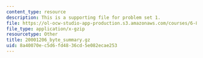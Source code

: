```yaml
---
content_type: resource
description: This is a supporting file for problem set 1.
file: https://ol-ocw-studio-app-production.s3.amazonaws.com/courses/6-829-computer-networks-fall-2002/8a40070ec5d6fd4836cd5e082ecae253_20001206_byte_summary.gz
file_type: application/x-gzip
resourcetype: Other
title: 20001206_byte_summary.gz
uid: 8a40070e-c5d6-fd48-36cd-5e082ecae253
---
```

